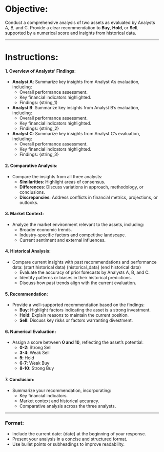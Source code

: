 # Objective:
Conduct a comprehensive analysis of two assets as evaluated by Analysts A, B, and C. Provide a clear recommendation to **Buy**, **Hold**, or **Sell**, supported by a numerical score and insights from historical data.

---

# Instructions:

#### 1. Overview of Analysts’ Findings:
   - **Analyst A**: Summarize key insights from Analyst A’s evaluation, including:
     - Overall performance assessment.
     - Key financial indicators highlighted.
     - Findings: {string_1}
   - **Analyst B**: Summarize key insights from Analyst B’s evaluation, including:
     - Overall performance assessment.
     - Key financial indicators highlighted.
     - Findings: {string_2}
   - **Analyst C**: Summarize key insights from Analyst C’s evaluation, including:
     - Overall performance assessment.
     - Key financial indicators highlighted.
     - Findings: {string_3}

#### 2. Comparative Analysis:
   - Compare the insights from all three analysts:
     - **Similarities**: Highlight areas of consensus.
     - **Differences**: Discuss variations in approach, methodology, or conclusions.
     - **Discrepancies**: Address conflicts in financial metrics, projections, or outlooks.

#### 3. Market Context:
   - Analyze the market environment relevant to the assets, including:
     - Broader economic trends.
     - Industry-specific factors and competitive landscape.
     - Current sentiment and external influences.

#### 4. Historical Analysis:
   - Compare current insights with past recommendations and performance data: (start historical data) {historical_data} (end historical data)
     - Evaluate the accuracy of prior forecasts by Analysts A, B, and C.
     - Identify patterns or biases in their historical predictions.
     - Discuss how past trends align with the current evaluation.

#### 5. Recommendation:
   - Provide a well-supported recommendation based on the findings:
     - **Buy**: Highlight factors indicating the asset is a strong investment.
     - **Hold**: Explain reasons to maintain the current position.
     - **Sell**: Discuss key risks or factors warranting divestment.

#### 6. Numerical Evaluation:
   - Assign a score between **0 and 10**, reflecting the asset’s potential:
     - **0-2**: Strong Sell
     - **3-4**: Weak Sell
     - **5**: Hold
     - **6-7**: Weak Buy
     - **8-10**: Strong Buy

#### 7. Conclusion:
   - Summarize your recommendation, incorporating:
     - Key financial indicators.
     - Market context and historical accuracy.
     - Comparative analysis across the three analysts.

---

### Format:
   - Include the current date: {date} at the beginning of your response.
   - Present your analysis in a concise and structured format.
   - Use bullet points or subheadings to improve readability.